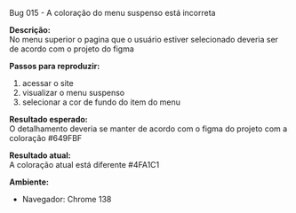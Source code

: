 Bug 015  - A coloração do menu suspenso está incorreta

**Descrição:**  
No menu superior o pagina que o usuário estiver selecionado deveria ser de acordo com o projeto do figma

**Passos para reproduzir:**  
1. acessar o site
2. visualizar o menu suspenso
3. selecionar a cor de fundo do item do menu

**Resultado esperado:**  
O detalhamento deveria se manter de acordo com o figma do projeto com a coloração #649FBF

**Resultado atual:**  
A coloração atual está diferente #4FA1C1


**Ambiente:**  
- Navegador:  Chrome 138

